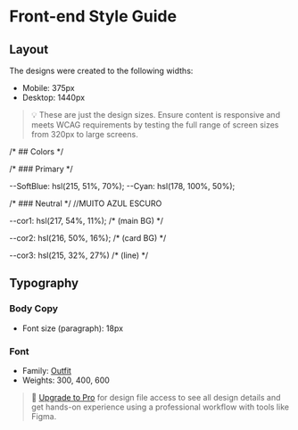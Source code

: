 # Front-end Style Guide

## Layout

The designs were created to the following widths:

- Mobile: 375px
- Desktop: 1440px

> 💡 These are just the design sizes. Ensure content is responsive and meets WCAG requirements by testing the full range of screen sizes from 320px to large screens.

/* ## Colors */

/* ### Primary */

--SoftBlue: hsl(215, 51%, 70%);
--Cyan: hsl(178, 100%, 50%);

/* ### Neutral */
//MUITO AZUL ESCURO

--cor1: hsl(217, 54%, 11%);
/* (main BG) */

--cor2: hsl(216, 50%, 16%);
 /* (card BG) */
 
--cor3: hsl(215, 32%, 27%) 
/* (line) */


## Typography

### Body Copy

- Font size (paragraph): 18px

### Font

- Family: [Outfit](https://fonts.google.com/specimen/Outfit)
- Weights: 300, 400, 600

> 💎 [Upgrade to Pro](https://www.frontendmentor.io/pro?ref=style-guide) for design file access to see all design details and get hands-on experience using a professional workflow with tools like Figma.
